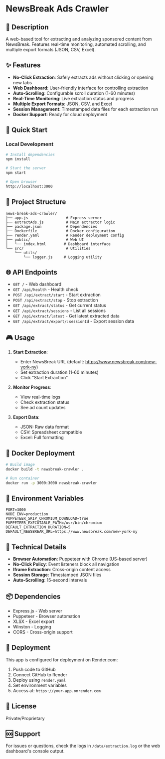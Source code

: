 # NewsBreak Ads Crawler

## 🎯 Description

A web-based tool for extracting and analyzing sponsored content from NewsBreak. Features real-time monitoring, automated scrolling, and multiple export formats (JSON, CSV, Excel).

## ✨ Features

- **No-Click Extraction**: Safely extracts ads without clicking or opening new tabs
- **Web Dashboard**: User-friendly interface for controlling extraction
- **Auto-Scrolling**: Configurable scroll duration (1-60 minutes)
- **Real-Time Monitoring**: Live extraction status and progress
- **Multiple Export Formats**: JSON, CSV, and Excel
- **Session Management**: Timestamped data files for each extraction run
- **Docker Support**: Ready for cloud deployment

## 🚀 Quick Start

### Local Development

```bash
# Install dependencies
npm install

# Start the server
npm start

# Open browser
http://localhost:3000
```

## 📁 Project Structure

```
news-break-ads-crawler/
├── app.js                 # Express server
├── extractAds.js          # Main extractor logic
├── package.json           # Dependencies
├── Dockerfile             # Docker configuration
├── render.yaml            # Render deployment config
├── public/                # Web UI
│   └── index.html        # Dashboard interface
└── src/                   # Utilities
    └── utils/
        └── logger.js     # Logging utility
```

## 🌐 API Endpoints

- `GET /` - Web dashboard
- `GET /api/health` - Health check
- `POST /api/extract/start` - Start extraction
- `POST /api/extract/stop` - Stop extraction
- `GET /api/extract/status` - Get current status
- `GET /api/extract/sessions` - List all sessions
- `GET /api/extract/latest` - Get latest extracted data
- `GET /api/extract/export/:sessionId` - Export session data

## 🎮 Usage

1. **Start Extraction**:
   - Enter NewsBreak URL (default: https://www.newsbreak.com/new-york-ny)
   - Set extraction duration (1-60 minutes)
   - Click "Start Extraction"

2. **Monitor Progress**:
   - View real-time logs
   - Check extraction status
   - See ad count updates

3. **Export Data**:
   - JSON: Raw data format
   - CSV: Spreadsheet compatible
   - Excel: Full formatting

## 🐳 Docker Deployment

```bash
# Build image
docker build -t newsbreak-crawler .

# Run container
docker run -p 3000:3000 newsbreak-crawler
```

## 📝 Environment Variables

```env
PORT=3000
NODE_ENV=production
PUPPETEER_SKIP_CHROMIUM_DOWNLOAD=true
PUPPETEER_EXECUTABLE_PATH=/usr/bin/chromium
DEFAULT_EXTRACTION_DURATION=5
DEFAULT_NEWSBREAK_URL=https://www.newsbreak.com/new-york-ny
```

## 🔧 Technical Details

- **Browser Automation**: Puppeteer with Chrome (US-based server)
- **No-Click Policy**: Event listeners block all navigation
- **Iframe Extraction**: Cross-origin content access
- **Session Storage**: Timestamped JSON files
- **Auto-Scrolling**: 15-second intervals

## 📦 Dependencies

- Express.js - Web server
- Puppeteer - Browser automation
- XLSX - Excel export
- Winston - Logging
- CORS - Cross-origin support

## 🚢 Deployment

This app is configured for deployment on Render.com:

1. Push code to GitHub
2. Connect GitHub to Render
3. Deploy using `render.yaml`
4. Set environment variables
5. Access at: `https://your-app.onrender.com`

## 📄 License

Private/Proprietary

## 🆘 Support

For issues or questions, check the logs in `/data/extraction.log` or the web dashboard's console output.
